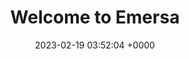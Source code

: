 ---
layout: test47
permalink: /test1/
title:  "Welcome to Emersa"
date:   2023-02-19 03:52:04 +0000
categories: jekyll update
---